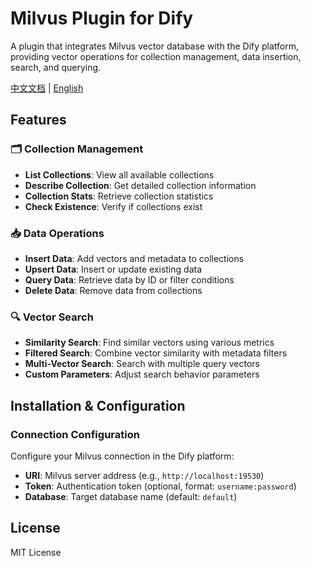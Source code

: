 # Milvus Plugin for Dify

A plugin that integrates Milvus vector database with the Dify platform, providing vector operations for collection management, data insertion, search, and querying.

[中文文档](./README_zh.md) | [English](./README.md)

## Features

### 🗂️ Collection Management
- **List Collections**: View all available collections
- **Describe Collection**: Get detailed collection information
- **Collection Stats**: Retrieve collection statistics
- **Check Existence**: Verify if collections exist

### 📥 Data Operations
- **Insert Data**: Add vectors and metadata to collections
- **Upsert Data**: Insert or update existing data
- **Query Data**: Retrieve data by ID or filter conditions
- **Delete Data**: Remove data from collections

### 🔍 Vector Search
- **Similarity Search**: Find similar vectors using various metrics
- **Filtered Search**: Combine vector similarity with metadata filters
- **Multi-Vector Search**: Search with multiple query vectors
- **Custom Parameters**: Adjust search behavior parameters

## Installation & Configuration

### Connection Configuration
Configure your Milvus connection in the Dify platform:

- **URI**: Milvus server address (e.g., `http://localhost:19530`)
- **Token**: Authentication token (optional, format: `username:password`)
- **Database**: Target database name (default: `default`)


## License

MIT License



